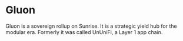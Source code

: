 # Gluon

Gluon is a sovereign rollup on Sunrise. It is a strategic yield hub for the modular era.
Formerly it was called UnUniFi, a Layer 1 app chain.
